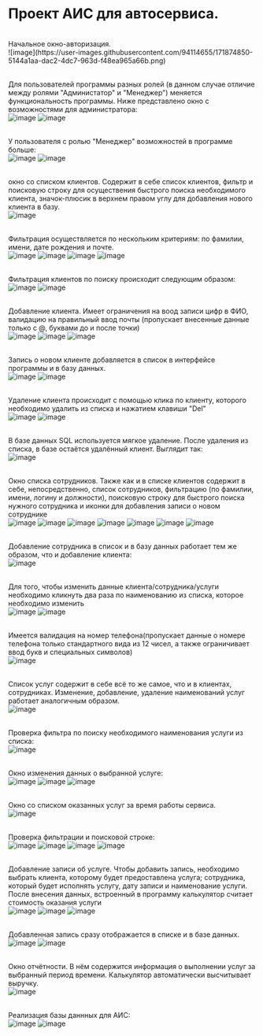 <h1>Проект АИС для автосервиса.</h1>
<br>Начальное окно-авторизация.<br>
![image](https://user-images.githubusercontent.com/94114655/171874850-5144a1aa-dac2-4dc7-963d-f48ea965a66b.png)

<br>Для пользователей программы разных ролей (в данном случае отличие между ролями "Администатор" и "Менеджер") меняется функциональность программы. Ниже представлено окно с возможностями для администратора: <br>
![image](https://user-images.githubusercontent.com/94114655/171874886-e4b8aaaf-441f-4aec-8e2a-2a4a4016765f.png)
![image](https://user-images.githubusercontent.com/94114655/171875485-9dfb9ef5-2343-43e3-ab55-85ef5171d45c.png)

<br>У пользователя с ролью "Менеджер" возможностей в программе больше: <br>
![image](https://user-images.githubusercontent.com/94114655/171875617-3d39c7b1-92e6-4511-ab59-f1fb5a10d4ab.png)
![image](https://user-images.githubusercontent.com/94114655/171875589-0bec212c-7820-422b-a325-6af54352aee2.png)

<br>окно со списком клиентов. Содержит в себе список клиентов, фильтр и поисковую строку для осуществения быстрого поиска необходимого клиента, значок-плюсик в верхнем правом углу для добавления нового клиента в базу.<br>
![image](https://user-images.githubusercontent.com/94114655/171876133-b16acf35-ef70-4a2e-8772-3090bcc03aa6.png)

<br>Фильтрация осуществляется по нескольким критериям: по фамилии, имени, дате рождения и почте. <br>
![image](https://user-images.githubusercontent.com/94114655/171876349-3dd383cc-3554-424b-8aaa-2101863249a0.png)
![image](https://user-images.githubusercontent.com/94114655/171876367-98380e2c-a1a0-41af-af40-24369484da13.png)
![image](https://user-images.githubusercontent.com/94114655/171876383-eaa0bbf4-c762-45ae-8e48-a6cda00c2c0d.png)
![image](https://user-images.githubusercontent.com/94114655/171876390-d946b94e-f594-44ac-bfca-53b83295e55d.png)

<br>Фильтрация клиентов по поиску происходит следующим образом: <br>
![image](https://user-images.githubusercontent.com/94114655/171876506-27ca378e-1d0b-490e-9f4b-665146d4c9be.png)
![image](https://user-images.githubusercontent.com/94114655/171876726-46693695-d011-433b-a486-70b374a12878.png)


<br>Добавление клиента. Имеет ограничения на воод записи цифр в ФИО, валидацию на правильный ввод почты (пропускает внесенные данные только с @, буквами до и после точки) <br>
![image](https://user-images.githubusercontent.com/94114655/171876946-5826d47c-01ea-4158-b58b-e820ad712100.png)
![image](https://user-images.githubusercontent.com/94114655/171877405-a2194a3a-074d-4245-b357-0cd99d99387a.png)
![image](https://user-images.githubusercontent.com/94114655/171877742-90e4093d-dad1-4a26-9933-46b72d1aa553.png)

<br>Запись о новом клиенте добавляется в список в интерфейсе программы и в базу данных.<br>
![image](https://user-images.githubusercontent.com/94114655/171877865-95a5ae8c-e23b-4d33-93c6-c169ffddd4de.png)
![image](https://user-images.githubusercontent.com/94114655/171877996-541eba35-1d33-4aa9-84a2-35b3f007d51d.png)

<br>Удаление клиента происходит с помощью клика по клиенту, которого необходимо удалить из списка и нажатием клавиши "Del"<br>
![image](https://user-images.githubusercontent.com/94114655/171878181-52e86617-e12a-41ee-b13c-4dcea1269e30.png)
![image](https://user-images.githubusercontent.com/94114655/171878248-6302ea85-0fa7-4c58-90d1-4b2d2227a0c4.png)

<br>В базе данных SQL используется мягкое удаление. После удаления из списка, в базе остаётся удалённый клиент. Выглядит так: <br>
![image](https://user-images.githubusercontent.com/94114655/171878623-61c99438-0faf-430e-bb29-04a975aef403.png)

<br>Окно списка сотрудников. Также как и в списке клиентов содержит в себе, непосредственно, список сотрудников, фильтрацию (по фамилии, имени, логину и должности), поисковую строку для быстрого поиска нужного сотрудника и иконки для добавления записи о новом сотруднике<br>
![image](https://user-images.githubusercontent.com/94114655/171879655-c609aff2-6e96-4f41-849c-32f7fbd44da0.png)
![image](https://user-images.githubusercontent.com/94114655/171879683-e1a78f81-2645-45fd-8aed-58ed7cb3b02e.png)
![image](https://user-images.githubusercontent.com/94114655/171879701-f6992dc4-ed0f-4cfc-b901-4f78d7c72311.png)
![image](https://user-images.githubusercontent.com/94114655/171879736-ba0b399d-84b5-42d3-9eed-6557a013e8e6.png)
![image](https://user-images.githubusercontent.com/94114655/171879779-cf772e02-eef1-490c-a3c5-cab6992de252.png)
![image](https://user-images.githubusercontent.com/94114655/171879972-935d51e8-5d66-4ec3-a074-78c5ec1a996d.png)
![image](https://user-images.githubusercontent.com/94114655/171880047-894b222b-bd48-44eb-8f25-bfccb8373d90.png)

<br>Добавление сотрудника в список и в базу данных работает тем же образом, что и добавление клиента:<br>
![image](https://user-images.githubusercontent.com/94114655/171880243-4d9043a7-49b4-43f5-bb45-a2faf271e9ff.png)



<br>Для того, чтобы изменить данные клиента/сотрудника/услуги необходимо кликнуть два раза по наименованию из списка, которое необходимо изменить<br>
![image](https://user-images.githubusercontent.com/94114655/171880450-5a91ab33-6df8-4087-816a-93154cab7dff.png)
![image](https://user-images.githubusercontent.com/94114655/171882189-5ecfe27b-9c7f-4ba6-8f67-2e61c3e90353.png)

<br>Имеется валидация на номер телефона(пропускает данные о номере телефона только стандартного вида из 12 чисел, а также ограничивает ввод букв и специальных символов)<br>
![image](https://user-images.githubusercontent.com/94114655/171882313-6529d8bf-cf49-4d8d-9dc8-9eda5c5a0d5d.png)

<br>Список услуг содержит в себе всё то же самое, что и в клиентах, сотрудниках. Изменение, добавление, удаление наименований услуг работает аналогичным образом. <br>
![image](https://user-images.githubusercontent.com/94114655/171882683-e86f26b9-34a8-4e4b-b1f8-cc0d095b7aeb.png)

<br>Проверка фильтра по поиску необходимого наименования услуги из списка:<br>
![image](https://user-images.githubusercontent.com/94114655/171883103-8ef8c3e5-551f-4cea-9d83-584c5e8c49a5.png)

<br>Окно изменения данных о выбранной услуге:<br>
![image](https://user-images.githubusercontent.com/94114655/171882940-157f9646-6209-41e0-aad5-b6a15ab96524.png)
![image](https://user-images.githubusercontent.com/94114655/171883028-7c48886b-0bdf-4245-91e6-4b504df46c70.png)
![image](https://user-images.githubusercontent.com/94114655/171883053-3a61be0d-0537-499e-98ce-5c927fa2d2f0.png)


<br>Окно со списком оказанных услуг за время работы сервиса. <br>
![image](https://user-images.githubusercontent.com/94114655/171883557-90ea6f0f-7c05-48d7-aaf2-7d9ff32f58b0.png)

<br>Проверка фильтрации и поисковой строке:<br>
![image](https://user-images.githubusercontent.com/94114655/171883324-5b681d1f-9bdd-4dbd-bf5d-20101bc39316.png)
![image](https://user-images.githubusercontent.com/94114655/171883339-6a067d7e-9df0-43a3-a099-b27c6e4c9a8a.png)
![image](https://user-images.githubusercontent.com/94114655/171883354-914a9968-2f8e-49e3-9864-49921d6578fa.png)
![image](https://user-images.githubusercontent.com/94114655/171883368-bee5fed3-c2d9-4488-8cf2-d0a0993da7ad.png)


<br>Добавление записи об услуге. Чтобы добавить запись, необходимо выбрать клиента, которому будет предоставлена услуга; сотрудника, который будет исполнять услугу, дату записи и наименование услуги. После внесения данных, встроенный в программу калькулятор считает стоимость оказания услуги<br>
![image](https://user-images.githubusercontent.com/94114655/171883708-0ef28ee5-6f3a-41d3-8d16-d8d792ce5186.png)
![image](https://user-images.githubusercontent.com/94114655/171883763-d74c8f39-cc2f-4f15-898f-01e849a85dff.png)
![image](https://user-images.githubusercontent.com/94114655/171883805-65b36d05-2f44-47d7-bb86-a92040bb578a.png)

<br>Добавленная запись сразу отображается в списке и в базе данных.<br>
![image](https://user-images.githubusercontent.com/94114655/171883946-f6b5042f-9ff7-4784-8941-700214d74935.png)
![image](https://user-images.githubusercontent.com/94114655/171887895-65560209-2ec9-4953-95e6-1b2d72db5f9d.png)


<br>Окно отчётности. В нём содержится информация о выполнении услуг за выбранный период времени. Калькулятор автоматически высчитывает выручку. <br>
![image](https://user-images.githubusercontent.com/94114655/171884031-d644a7a8-ec54-499d-80f5-9459bc324026.png)

<br>Реализация базы даннных для АИС:<br>
![image](https://user-images.githubusercontent.com/94114655/171884406-e7b85f08-4d21-4b6e-aa44-25440e5147ae.png)
![image](https://user-images.githubusercontent.com/94114655/171884426-1da1bbfe-51df-4ece-bdb5-b8ae45d4921f.png)



